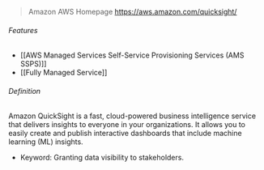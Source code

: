 > Amazon AWS Homepage
> https://aws.amazon.com/quicksight/

###### Features
- [[AWS Managed Services Self-Service Provisioning Services (AMS SSPS)]]
- [[Fully Managed Service]]

###### Definition
Amazon QuickSight is a fast, cloud-powered business intelligence service that delivers insights to everyone in your organizations.
It allows you to easily create and publish interactive dashboards that include machine learning (ML) insights.
- Keyword: Granting data visibility to stakeholders.